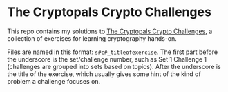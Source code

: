 # The Cryptopals Crypto Challenges

This repo contains my solutions to [The Cryptopals Crypto Challenges](https://cryptopals.com/), a collection of exercises
for learning cryptography hands-on.

Files are named in this format: `s#c#_titleofexercise`. The first part before the underscore is the set/challenge number,
such as Set 1 Challenge 1 (challenges are grouped into sets based on topics). After the underscore is the title of the exercise,
which usually gives some hint of the kind of problem a challenge focuses on.
